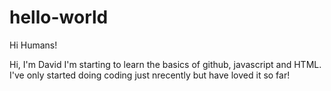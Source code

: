# hello-world

Hi Humans!

Hi, I'm David
I'm starting to learn the basics of github, javascript and HTML. 
I've only started doing coding just nrecently but have loved it so far! 
